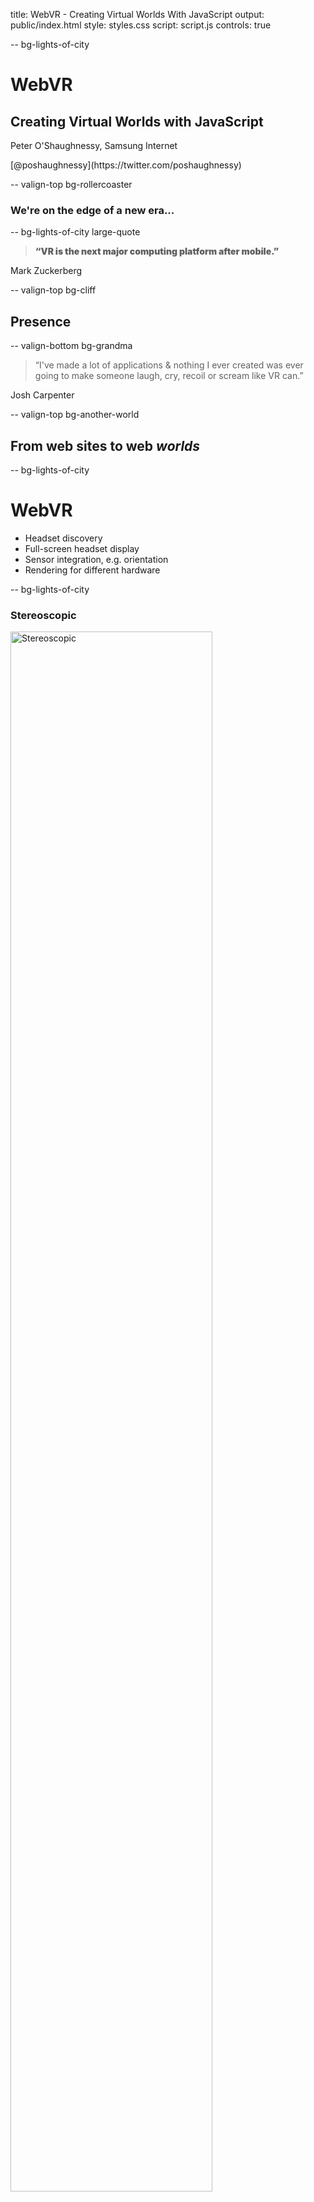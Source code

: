 title: WebVR - Creating Virtual Worlds With JavaScript
output: public/index.html
style: styles.css
script: script.js
controls: true


-- bg-lights-of-city

# WebVR

## Creating Virtual Worlds with JavaScript 

<div class="contact">
  <p>Peter O'Shaughnessy, Samsung Internet</p>
  <p>[@poshaughnessy](https://twitter.com/poshaughnessy)</p>
</div>


-- valign-top bg-rollercoaster

### We're on the edge of a new era...


-- bg-lights-of-city large-quote

<blockquote style="font-weight:900">&ldquo;VR is the next major computing platform after mobile.&rdquo;</blockquote>

Mark Zuckerberg


<!-- TODO slide showing different headsets: Gear VR, Vive, Oculus Rift, Cardboard, Daydream -->


-- valign-top bg-cliff

## Presence


-- valign-bottom bg-grandma

<blockquote>&ldquo;I've made a lot of applications & nothing I ever created was ever going to make someone 
laugh, cry, recoil or scream like VR can.&rdquo;</blockquote>

Josh Carpenter


-- valign-top bg-another-world

## From web sites to web *worlds*


-- bg-lights-of-city

# WebVR

* Headset discovery
* Full-screen headset display
* Sensor integration, e.g. orientation
* Rendering for different hardware


-- bg-lights-of-city

### Stereoscopic

<img src="images/oculus-stereo-normal.jpg" alt="Stereoscopic" style="width:80%"/>


-- bg-lights-of-city

### Browser handles distortion

<img src="images/oculus-stereo-distortion.jpg" alt="Distortion" style="width:80%"/>


-- bg-lights-of-city

### Browser enthusiasm (so far)

![WebVR browser enthusiasm](images/webvr-browser-enthusiasm.png)

<p class="caption"><a href="https://iswebvrready.org/">iswebvrready.org</a></p>


-- bg-lights-of-city

* [Chrome](https://webvr.info/get-chrome/): *special build & flag*
* [Firefox](http://mozvr.com/#start): *nightly build & add-on*
* [Samsung Internet](http://developer.samsung.com/internet#gearvr-overview): *visit `internet://webvr-enable`*
* [Edge](https://blogs.windows.com/msedgedev/2016/09/09/webvr-in-development-edge/): *in development*

[webvr.info](https://webvr.info/)


-- bg-lights-of-city

![Requirements](images/webvr-requirements.png)


-- bg-lights-of-city

## WebVR API

#### Version "1.1" - [bit.ly/webvr-update-sep-2016](http://blog.tojicode.com/2016/09/update-on-webvr-spec-chrome-and-https.html)

-- bg-lights-of-city

```javascript
// Get list of available headsets
navigator.getVRDisplays();

// Request fullscreen on headset
VRDisplay.requestPresent({ source: myCanvas })
```

-- bg-lights-of-city

```javascript
// Like normal rAF but could be 90hz or more 
VRDisplay.requestAnimationFrame();

// Render what's on the source canvas
VRDisplay.submitFrame();
```


-- bg-lights-of-city

```javascript
/**
 * Get eye offset & rendering dimensions to help us
 * construct a stereoscopic scene for the user.
 */ 
VRDisplay.getEyeParameters(VREye);

/**
 * Get view & projection matrices for current frame
 * & VRPose with pos, orientation, accel & velocity.
 */
 VRDisplay.getFrameData();

```


-- bg-lights-of-city

![WebGL](images/webgl-logo.png)


-- bg-lights-of-city

## three.js

![threejs.org](images/threejs_org.png)

<p class="caption"><a href="https://threejs.org/">threejs.org</a></p>


-- bg-lights-of-city

### Let's make a spinning cube

```javascript
var renderer = new THREE.WebGLRenderer();

renderer.setSize( width, height );

document.body.appendChild( renderer.domElement );
```


-- bg-lights-of-city

```javascript
var scene = new THREE.Scene();

var camera = new THREE.PerspectiveCamera(
  45,             // Field of view angle
  width / height, // Aspect ratio
  1,              // zNear
  1000            // zFar
);

camera.position.z = 100;

scene.add( camera );
```


-- bg-lights-of-city

```javascript
var cube = new THREE.Mesh(
  new THREE.BoxGeometry( 50, 50, 50 ), // w, h, d
  new THREE.MeshBasicMaterial( {color: 0xFF0000} );
);

scene.add( cube );
```


-- bg-lights-of-city

```javascript
function animate() {
  cube.rotation.y += 0.1;
  renderer.render( scene, camera );
  requestAnimationFrame( animate );
}

animate();
```


-- iframe

<iframe src="demos/threejs-spinning-cube/index.html" scrolling="no" width="100%" height="100%"></iframe>


-- bg-lights-of-city

```javascript
var controls = new THREE.VRControls( camera );
var effect = new THREE.VREffect( renderer );

...

controls.update();
effect.render( scene, camera );
```


-- bg-lights-of-city

<img src="images/sbrowser-cubes1.jpg" alt="WebVR cubes on Samsung Internet" style="max-height:calc(100vh - 5em)"/>

[threejs.org/examples/webvr_cubes.html](https://threejs.org/examples/webvr_cubes.html)


-- bg-webvr-cubes


-- bg-aframe valign-top

## A-Frame


-- bg-lights-of-city

```html
<script src="aframe.js"></script>
```


-- bg-lights-of-city

```html
<a-scene>
  <a-sphere position="0 1.25 -1" radius="1.25" 
            color="#EF2D5E"></a-sphere>
  <a-box position="-1 0.5 1" rotation="0 45 0" 
         color="#4CC3D9"></a-box>
  <a-cylinder position="1 0.75 1" radius="0.5" 
              color="#FFC65D"></a-cylinder>
  <a-plane rotation="-90 0 0" width="4" height="4" 
            color="#7BC8A4"></a-plane>
  <a-sky color="#ECECEC"></a-sky>
</a-scene>
```


-- iframe

<iframe src="demos/aframe-basic/index.html" scrolling="no" width="100%" height="100%"></iframe>


-- bg-llama-carousel valign-top

### Let's make a Flickr carousel


-- bg-lights-of-city

```html
<script src="aframe-layout-component.min.js"></script>

...

<a-entity id="imageContainer" 
          layout="type: circle; radius: 3"></a-entity>
```

-- bg-lights-of-city

```html
<script src="aframe-look-at-component.min.js"></script>
```

```javascript
function generateImage(id, src) {

  var imageEl = document.createElement('a-image');
  imageEl.setAttribute('src', src);
  imageEl.setAttribute('width', 1.25);
  imageEl.setAttribute('height', 1);
  imageEl.setAttribute('look-at', '0 0 0');

  imageContainer.appendChild(imageEl);

}
```


-- bg-lights-of-city

```html
<a-entity camera look-controls>
  <a-cursor></a-cursor>
</a-entity>
```


-- bg-lights-of-city

### Pre-canned animations

```html
<a-animation begin="click" 
             attribute="rotation" 
             to="0 360 0" 
             dur="1000" 
             fill="forwards"></a-animation>
```
<p class="caption">Just place inside an element</p>


-- bg-lights-of-city

### Or take control with Tween.js

```javascript
new AFRAME.TWEEN.Tween(el.object3D.rotation)
     .to({y: targetRotation}, self.data.duration)
     .start();
```     

-- bg-sky-gawthrop

```html
<a-assets id="assets">
  <img id="mountainSky" src="images/sky_by_gawthrop.jpg"/>
</a-assets>
<a-sky src="#mountainSky"/>
```


-- iframe

<iframe src="demos/aframe-flickr-carousel/index.html" scrolling="no" width="100%" height="100%"></iframe>


-- iframe

<iframe src="https://samsunginternet.github.io/a-frame-demos/racer/" scrolling="no" width="100%" height="100%"></iframe>


-- bg-lights-of-city

### [github.com/samsunginternet/a-frame-demos](https://github.com/samsunginternet/a-frame-demos/)


-- bg-lights-of-city

## Where next?

* Touchpad / controllers
* Physics / gaming engines
* Web Audio


-- bg-earth-rising valign-top

### What worlds will you create?


-- bg-lights-of-city

# Thanks!

<div class="contact">
  <p>[@poshaughnessy](https://twitter.com/poshaughnessy)</p>
  <p>[@sbrowserdevrel](https://twitter.com/sbrowserdevrel)</p>
  <p>[medium.com/samsung-internet-dev](https://medium.com/samsung-internet-dev)</p>
</div>

<p class="credits">Image credits: rollercoaster photo from <a href="https://www.flickr.com/photos/apol-photography/3729520874/">apol photography</a>, 
cliff photo from <a href="http://www.fotolia.com">Fotolia (purchased)</a>,
standing on the universe photo by <a href="https://www.flickr.com/photos/29233640@N07/23787450049/">Robert Couse-Baker</a>,
VR grandma photo from <a href="https://www.youtube.com/watch?v=pAC5SeNH8jw&feature=youtu.be">Paul Rivot</a>,
earth rising photo from <a href="https://www.flickr.com/photos/e-coli/3729468916/">Michele M.F.</a>,
mountain sky from <a href="https://www.flickr.com/photos/gawthrop/3559516146">Peter Gawthrop</a></p>
